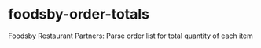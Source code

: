 # foodsby-order-totals
Foodsby Restaurant Partners: Parse order list for total quantity of each item
